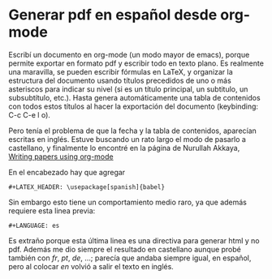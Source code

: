 # Generar pdf en español desde org-mode

Escribí un documento en org-mode (un modo mayor de emacs), porque permite exportar en formato pdf y escribir todo en texto plano. Es realmente una maravilla, se pueden escribir fórmulas en LaTeX, y organizar la estructura del documento usando títulos precedidos de uno o más asteriscos para indicar su nivel (si es un título principal, un subtitulo, un subsubtítulo, etc.). Hasta genera automáticamente una tabla de contenidos con todos estos títulos al hacer la exportación del documento (keybinding: C-c C-e l o).

Pero tenía el problema de que la fecha y la tabla de contenidos,
aparecían escritas en inglés. Estuve buscando un rato largo el modo de
pasarlo a castellano, y finalmente lo encontré en la página de Nurullah
Akkaya, [Writing papers using
org-mode](http://nakkaya.com/2010/09/07/writing-papers-using-org-mode/)

En el encabezado hay que agregar

    #+LATEX_HEADER: \usepackage[spanish]{babel}

Sin embargo esto tiene un comportamiento medio raro, ya que además
requiere esta linea previa:

    #+LANGUAGE: es

Es extraño porque esta última linea es una directiva para generar html y
no pdf. Además me dio siempre el resultado en castellano aunque probé
también con *fr*, *pt*, *de*, \...; parecía que andaba siempre igual, en
español, pero al colocar *en* volvió a salir el texto en inglés.

